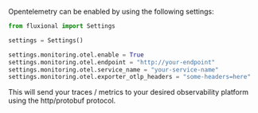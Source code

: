 Opentelemetry can be enabled by using the following settings:

```python
from fluxional import Settings

settings = Settings()

settings.monitoring.otel.enable = True
settings.monitoring.otel.endpoint = "http://your-endpoint"
settings.monitoring.otel.service_name = "your-service-name"
settings.monitoring.otel.exporter_otlp_headers = "some-headers=here"
```

This will send your traces / metrics to your desired observability platform using the http/protobuf protocol.
